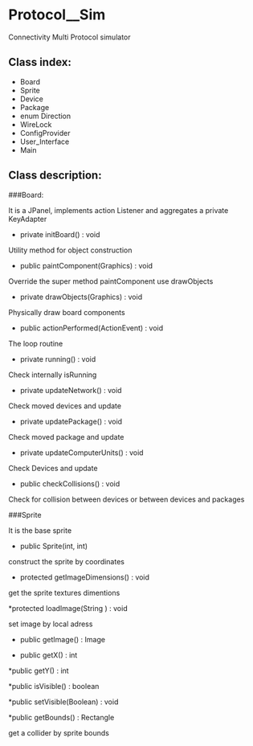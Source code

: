# Protocol__Sim
Connectivity Multi Protocol simulator 

## Class index:
* Board
* Sprite
* Device
* Package
* enum Direction
* WireLock
* ConfigProvider
* User_Interface
* Main

## Class description:

###Board: 

It is a JPanel, implements action Listener and aggregates a private KeyAdapter
  
* private initBoard() : void

Utility method for object construction

* public paintComponent(Graphics) : void

Override the super method paintComponent use drawObjects

* private drawObjects(Graphics) : void

Physically draw board components

* public actionPerformed(ActionEvent) : void

The loop routine

* private running() : void

Check internally isRunning

* private updateNetwork() : void

Check moved devices and update

* private updatePackage() : void

Check moved package and update

* private updateComputerUnits() : void

Check Devices and update

* public checkCollisions() : void

Check for collision between devices or between devices and
packages

###Sprite

It is the base sprite

* public Sprite(int, int)
  
construct the sprite by coordinates

* protected getImageDimensions() : void

get the sprite textures dimentions

*protected loadImage(String ) : void

set image by local adress

* public getImage() : Image
  
* public getX() : int
  
*public getY() : int

*public isVisible() : boolean

*public setVisible(Boolean) : void

*public getBounds() : Rectangle

get a collider by sprite bounds




